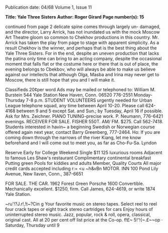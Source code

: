 Publication date: 04/68
Volume 1, Issue 11

**Title: Yale Three Sisters**
**Author: Roger Girard**
**Page number(s): 15**

continued from page 2 
delicate spine comes through largely un-
damaged, and the director, Larry Arrick, 
has not inundated us with the mock 
Moscow Art Theatre gloom so common 
to Chekhov productions in this country. 
Mr. Arrick has taken the play from page 
to stage with apparent simplicity. As a 
result Chekhov is the winner, and perhaps 
that is the best thing about the Yale Three 
Sisters. For in the end, despite an uneven 
production that lacks the patina only time 
can bring to an acting company, despite 
the occasional moment that falls flat or 
the costume here or there that is out of 
place, the evening belongs to Cbekbov, 
who will always be able to make us believe 
against our intellects that although Olga, 
Masba and Irina may never get to 
Moscow, there is still hope that you and 
I will make it. 


Classifieds 
20¢per word 
Ads may be mailed or telephoned to: 
William M. Burstein 
544 Yale Station 
New Haven, Conn. 06520 
776-2551 
Monday-Thursday 7-8 p.m. 
STUDENT VOLUNTEERS urgently needed 
for Urban League telephone squad, any 
time between April 10-20. Please call 
624-4168 between 9 and 5 except Sat. and 
Sun.; by Tuesday, April 16 if possible. Ask 
for Mrs. Zeichner. 
PIANO TUNING-precise work. P. 
Neumann, 776-6421 evenings. 
RECEIVER FOR SALE. FISHER 550T. 
AM/ FM. $275. Call 562-7418. 
Students interested in havin~ a beginning 
Swedish or Norwegian course offered again 
next year, contact Barry Greenberg, 777-2464. 
Ho: If you are coming down through the 
narrows of the river Kiang, let me know 
beforehand and I will come out to meet you, 
as far as Cho-Fu-Sa. 
Lyndon


Reserve Early for 
College Weekend 
Single $11 
125 luxurious rooms 
Adjacent to famous Les Shaw's restaurant 
Complimentary continental breakfast 
Putting green 
Pools for kiddies and adults 
Member, Quality Courts 
All major credit cards accepted including 
r:= 
<u 
~h&vBn 
MOTOR. INN 
100 Pond Lily Avenue, New Ilaven, Conn., 387-6651


FOR SALE. THE CAR. 1962 Forest Green 
Porsche 1600 Convertible. Mechanically 
excellent. $1250, firm. Call James, 624-4619, 
or write 1874 Yale Station.


~ru'!?J.r!,!t~?Cin g 
Your favorite music on stereo tapes. 
Select reel to reel four crack 
tapes or eight track stereo cartridges 
for cars 
Enjoy hours of uninterrupted stereo 
music. 
Jazz, popular, rock & roll, opera, 
classical, original cast. 
All at 20 per cent off list price at 
the Co-op. 
f!£~ 5!'!{~.£~~op 
· Saturday, Thursday until 9